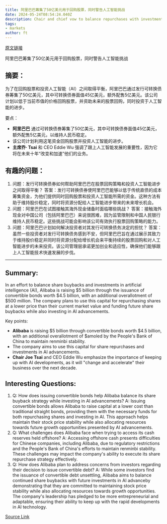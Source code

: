 ```yaml
---
title: 阿里巴巴筹集了50亿美元用于回购股票，同时警告人工智能挑战
date: 2024-05-24T08:54:24.040Z
description: Chair and chief vow to balance repurchases with investments to keep up with new developments in artificial intelligence
tags: 
- markets
author: ft
---
```


[原文链接](https://ft.com/content/1c73370c-e3cd-4150-ac62-d362a0e20110)

阿里巴巴筹集了50亿美元用于回购股票，同时警告人工智能挑战

## 摘要：
为了在回购股票和投资人工智能（AI）之间取得平衡，阿里巴巴通过发行可转换债券筹集了50亿美元，其中可转换债券面值45亿美元，额外配售5亿美元。该公司计划以低于当前市值的价格回购股票，并资助未来的股票回购，同时投资于人工智能的进步。

要点：
- **阿里巴巴** 通过可转换债券筹集了50亿美元，其中可转换债券面值45亿美元，额外配售5亿美元，以维持人民币稳定。
- 该公司计划利用这笔资金回购股票并投资人工智能的进步。
- **主席乔· Tsai** 和 CEO Eddie Wu 强调了跟上人工智能发展的重要性，因为它将在未来十年“改变和加速”他们的业务。

 ## 有趣的问题：
 1. 问题：发行可转换债券如何帮助阿里巴巴在股票回购策略和投资人工智能进步之间取得平衡？
    答案：发行可转换债券使阿里巴巴能够以低于传统直债的成本筹集资金，为他们提供同时回购股票和投资人工智能所需的资金。这种方法有助于维持股价稳定，同时将资源分配给人工智能进步带来的未来增长机会。
 2. 问题：阿里巴巴在试图接触其海外现金储备时面临哪些挑战？
    答案：接触海外现金对中国公司（包括阿里巴巴）来说很困难，因为监管限制和中国人民银行维持人民币稳定。这些挑战可能会影响该公司有效执行股票回购策略的能力。
 3. 问题：阿里巴巴计划如何解决投资者对其发行可转换债务决定的担忧？
    答案：虽然一些投资者对发行可转换债务感到不安，但阿里巴巴旨在通过展示其致力于维持股价稳定并同时将资源分配给增长机会来平衡持续的股票回购和对人工智能进步的未来投资。该公司管理层承诺更加创业和适应性，确保他们能够跟上人工智能技术快速发展的步伐。

---

## Summary:
In an effort to balance share buybacks and investments in artificial intelligence (AI), Alibaba is raising $5 billion through the issuance of convertible bonds worth $4.5 billion, with an additional overallotment of $500 million. The company plans to use this capital for repurchasing shares at a lower price than their current market value and funding future share buybacks while also investing in AI advancements.

Key points:
- **Alibaba** is raising $5 billion through convertible bonds worth $4.5 billion, with an additional overallotment of $amoled by the People's Bank of China to maintain renminbi stability.
- The company aims to use this capital for share repurchases and investments in AI advancements.
- **Chair Joe Tsai** and CEO Eddie Wu emphasize the importance of keeping up with AI developments, as it will "change and accelerate" their business over the next decade.

## Interesting Questions:
1. Q: How does issuing convertible bonds help Alibaba balance its share buyback strategy while investing in AI advancements?
A: Issuing convertible bonds allows Alibaba to raise capital at a lower cost than traditional straight bonds, providing them with the necessary funds for both repurchasing shares and investing in AI. This approach helps maintain their stock price stability while also allocating resources towards future growth opportunities presented by AI advancements.
2. Q: What challenges does Alibaba face when trying to access its cash reserves held offshore?
A: Accessing offshore cash presents difficulties for Chinese companies, including Alibaba, due to regulatory restrictions and the People's Bank of China's efforts to maintain renminbi stability. These challenges may impact the company's ability to execute its share repurchase strategy effectively.
3. Q: How does Alibaba plan to address concerns from investors regarding their decision to issue convertible debt?
A: While some investors find the issuance of convertible debt unsettling, Alibaba aims to balance continued share buybacks with future investments in AI advanceby demonstrating that they are committed to maintaining stock price stability while also allocating resources towards growth opportunities. The company's leadership has pledged to be more entrepreneurial and adaptable, ensuring their ability to keep up with the rapid developments in AI technology.

[Source Link](https://ft.com/content/1c73370c-e3cd-4150-ac62-d362a0e20110)

